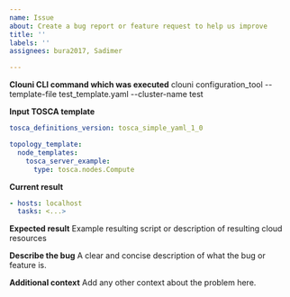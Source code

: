 ```yaml
---
name: Issue
about: Create a bug report or feature request to help us improve
title: ''
labels: ''
assignees: bura2017, Sadimer

---
```


**Clouni CLI command which was executed**
clouni configuration_tool --template-file test_template.yaml --cluster-name test

**Input TOSCA template**
~~~yaml
tosca_definitions_version: tosca_simple_yaml_1_0

topology_template:
  node_templates:
    tosca_server_example:
      type: tosca.nodes.Compute
~~~

**Current result**
~~~yaml
- hosts: localhost
  tasks: <...>
~~~

**Expected result**
Example resulting script or description of resulting cloud resources

**Describe the bug**
A clear and concise description of what the bug or feature is.

**Additional context**
Add any other context about the problem here.